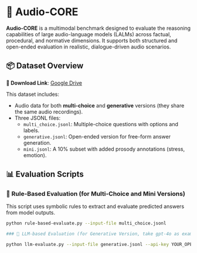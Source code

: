 # 🧠 Audio-CORE

**Audio-CORE** is a multimodal benchmark designed to evaluate the reasoning capabilities of large audio-language models (LALMs) across factual, procedural, and normative dimensions. It supports both structured and open-ended evaluation in realistic, dialogue-driven audio scenarios.

## 📦 Dataset Overview

**🔗 Download Link**: [Google Drive](https://drive.google.com/file/d/1BH2r2idILwUHX0NKsXz6GsSXdO0qWly8/view?usp=sharing)

This dataset includes:
- Audio data for both **multi-choice** and **generative** versions (they share the same audio recordings).
- Three JSONL files:
  - `multi_choice.jsonl`: Multiple-choice questions with options and labels.
  - `generative.jsonl`: Open-ended version for free-form answer generation.
  - `mini.jsonl`: A 10% subset with added prosody annotations (stress, emotion).

## 📊 Evaluation Scripts

### 🔹 Rule-Based Evaluation (for Multi-Choice and Mini Versions)

This script uses symbolic rules to extract and evaluate predicted answers from model outputs.

```bash
python rule-based-evaluate.py --input-file multi_choice.jsonl

### 🔹 LLM-based Evaluation (for Generative Version, take gpt-4o as example)

python llm-evaluate.py --input-file generative.jsonl --api-key YOUR_OPENAI_KEY
